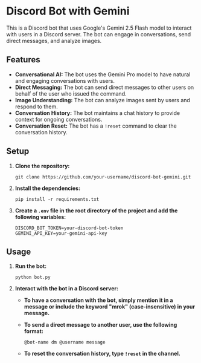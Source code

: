 # Discord Bot with Gemini

This is a Discord bot that uses Google's Gemini 2.5 Flash model to interact with users in a Discord server. The bot can engage in conversations, send direct messages, and analyze images.

## Features

*   **Conversational AI:** The bot uses the Gemini Pro model to have natural and engaging conversations with users.
*   **Direct Messaging:** The bot can send direct messages to other users on behalf of the user who issued the command.
*   **Image Understanding:** The bot can analyze images sent by users and respond to them.
*   **Conversation History:** The bot maintains a chat history to provide context for ongoing conversations.
*   **Conversation Reset:** The bot has a `!reset` command to clear the conversation history.

## Setup

1.  **Clone the repository:**

    ```
    git clone https://github.com/your-username/discord-bot-gemini.git
    ```

2.  **Install the dependencies:**

    ```
    pip install -r requirements.txt
    ```

3.  **Create a `.env` file in the root directory of the project and add the following variables:**

    ```
    DISCORD_BOT_TOKEN=your-discord-bot-token
    GEMINI_API_KEY=your-gemini-api-key
    ```

## Usage

1.  **Run the bot:**

    ```
    python bot.py
    ```

2.  **Interact with the bot in a Discord server:**

    *   **To have a conversation with the bot, simply mention it in a message or include the keyword "mrok" (case-insensitive) in your message.**
    *   **To send a direct message to another user, use the following format:**

        ```
        @bot-name dm @username message
        ```

    *   **To reset the conversation history, type `!reset` in the channel.**
